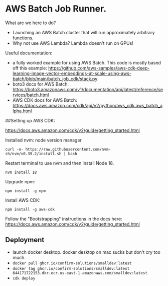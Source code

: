 # AWS Batch Job Runner.

What are we here to do?
- Launching an AWS Batch cluster that will run approximately arbitrary functions.
- Why not use AWS Lambda? Lambda doesn't run on GPUs!

Useful documentation:

- a fully worked example for using AWS Batch. This code is mostly based off this example:
  https://github.com/aws-samples/aws-cdk-deep-learning-image-vector-embeddings-at-scale-using-aws-batch/blob/main/batch_job_cdk/stack.py
- boto3 docs for AWS Batch:
  https://boto3.amazonaws.com/v1/documentation/api/latest/reference/services/batch.html
- AWS CDK docs for AWS Batch:
  https://docs.aws.amazon.com/cdk/api/v2/python/aws_cdk.aws_batch_alpha.html


##Setting up AWS CDK:

https://docs.aws.amazon.com/cdk/v2/guide/getting_started.html

Installed nvm: node version manager

```
curl -o- https://raw.githubusercontent.com/nvm-sh/nvm/v0.39.2/install.sh | bash
```

Restart terminal to use nvm and then install Node 18.

```
nvm install 18
```

Upgrade npm:

```
npm install -g npm
```

Install AWS CDK:

```
npm install -g aws-cdk
```

Follow the "Bootstrapping" instructions in the docs here: 
https://docs.aws.amazon.com/cdk/v2/guide/getting_started.html

## Deployment

- launch docker desktop. docker desktop on mac sucks but don't cry too much.
- `docker pull ghcr.io/confirm-solutions/smalldev:latest`
- `docker tag ghcr.io/confirm-solutions/smalldev:latest 644171722153.dkr.ecr.us-east-1.amazonaws.com/smalldev:latest`
- `cdk deploy`